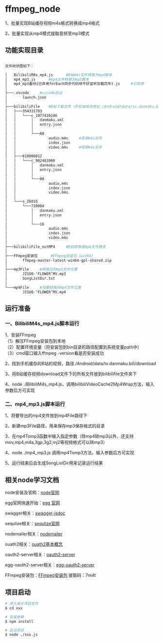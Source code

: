 # ffmpeg_node 
1、批量实现B站缓存视频m4s格式转换成mp4格式 

2、批量实现从mp4模式提取音频至mp3模式 



## 功能实现目录  

```bash 

文件树状图如下：

│   BilibiliM4s_mp4.js      #B站m4s文件转换为mp4脚本
│   mp4_mp3.js      #mp4文件转换为mp3脚本
│   mp4_mp3备份(已弃用forEach同步代码块不好监听加载完毕).js     #已弃用
│   
├───.vscode     #vscode启动
│       launch.json
│       
├───bilibiliFile    #B站下载文件（手机端保存地址./Android/data/tv.danmaku.bili/download）
│   ├───354331703
│   │   └───c_1077410246
│   │       │   danmaku.xml
│   │       │   entry.json
│   │       │   
│   │       └───80
│   │               audio.m4s     #音频m4s文件
│   │               index.json
│   │               video.m4s     #视频m4s文件
│   │               
│   ├───818008012
│   │   └───c_902403900
│   │       │   danmaku.xml
│   │       │   entry.json
│   │       │   
│   │       └───80
│   │               audio.m4s
│   │               index.json
│   │               video.m4s
│   │               
│   └───s_26015
│       └───730004
│           │   danmaku.xml
│           │   entry.json
│           │   
│           └───16
│                   audio.m4s
│                   index.json
│                   video.m4s
│                   
├───bilibiliFile_outMP4     #B站转换成mp4文件路径
│           
├───FFmpeg安装包      #FFmpeg安装包（win64）
│       ffmpeg-master-latest-win64-gpl-shared.zip
│       
├───mp3File     #转换后的mp3文件位置
│       JISOO-‘FLOWER’MV.mp3
│       SongListDir.txt
│       
└───mp4File     #将要转换的mp4文件位置
        JISOO-‘FLOWER’MV.mp4

```


## 运行准备

### 一、BilibiliM4s_mp4.js脚本运行

1、安装FFmpeg  
    （1）解压FFmpeg安装包到本地  
    （2）配置环境变量（将安装包到bin目录的路径配置到系统变量path中）  
    （3）cmd窗口输入ffmpeg -version看是否安装成功  

2、找到手机缓存的B站的视频，路径./Android/data/tv.danmaku.bili/download  

3、将B站缓存视频download文件下的所有文件放到bilibilifile文件夹下 

4、node ./BilibiliM4s_mp4.js，调用bilibiliVideoCache2Mp4Wrap方法，输入参数后方可实现 

### 二、mp4_mp3.js脚本运行

1、将要导出的mp4文件放到mp4File路径下 

2、新建mp3File路径，用来保存mp3保存格式的目录

3、在mp4Tomp3函数中输入指定参数（除mp4转mp3以外，还支持mov,mp4,m4a,3gp,3g2,mj2等视频格式可以转mp3）

4、node ./mp4_mp3.js 调用mp4Tomp3方法，输入参数后方可实现

5、运行结束后会生成SongListDir用来记录运行结果

## 相关node学习文档

<!-- add docs here for user -->
node安装及官网：[node官网](https://nodejs.cn/) 

egg官网快速开始：[egg 官网](https://www.eggjs.org/zh-CN/)

swagger相关：[swagger-jsdoc](https://github.com/Surnet/swagger-jsdoc) 

sequlize相关：[sequlize官网](https://www.sequelize.cn/)  

nodemailer相关：[nodemailer](https://nodemailer.com/about/)  

ouath2相关：[ouath2基本概念](https://zhuanlan.zhihu.com/p/509212673?utm_id=0) 

oauth2-server相关：[oauth2-server](https://www.npmjs.com/package/node-oauth2-server)  

egg-oauth2-server相关：[egg-oauth2-server](https://github.com/Azard/egg-oauth2-server)  

FFmpeg安装包：[FFmpeg安装包](https://www.aliyundrive.com/s/3GV6W2h9cdS) 提取码：7m4t

<!-- 关于swagger和sequlize借鉴下面网址 -->
<!-- (https://www.jianshu.com/p/accbe04a7ffa) -->
<!-- 关于egg-oauth2-server相关借鉴一下网址
(https://www.jianshu.com/p/1fe043a700bf) -->

## 项目启动

```bash
# 进入相关项目文件
$ cd xxx

# 安装依赖
$ npm install  

# 启动项目
$ node ./xxx.js  

```
